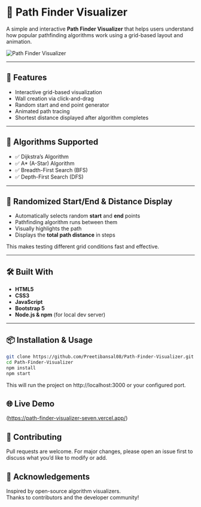 # 🧭 Path Finder Visualizer

A simple and interactive **Path Finder Visualizer** that helps users understand how popular pathfinding algorithms work using a grid-based layout and animation.

![Path Finder Visualizer](./public/.)

---

## 🚀 Features

- Interactive grid-based visualization
- Wall creation via click-and-drag
- Random start and end point generator
- Animated path tracing
- Shortest distance displayed after algorithm completes

---

## 🧠 Algorithms Supported

- ✅ Dijkstra’s Algorithm
- ✅ A* (A-Star) Algorithm
- ✅ Breadth-First Search (BFS)
- ✅ Depth-First Search (DFS)

---

## 🎯 Randomized Start/End & Distance Display

- Automatically selects random **start** and **end** points
- Pathfinding algorithm runs between them
- Visually highlights the path
- Displays the **total path distance** in steps

This makes testing different grid conditions fast and effective.

---

## 🛠️ Built With

- **HTML5**
- **CSS3**
- **JavaScript**
- **Bootstrap 5**
- **Node.js & npm** (for local dev server)

---

## 📦 Installation & Usage

```bash
git clone https://github.com/Preetibansal08/Path-Finder-Visualizer.git
cd Path-Finder-Visualizer
npm install
npm start
```
This will run the project on http://localhost:3000 or your configured port.

## 🌐 Live Demo  
(https://path-finder-visualizer-seven.vercel.app/) 

## 🤝 Contributing  
Pull requests are welcome. For major changes, please open an issue first to discuss what you’d like to modify or add.

## 🙌 Acknowledgements  
Inspired by open-source algorithm visualizers.  
Thanks to contributors and the developer community!



